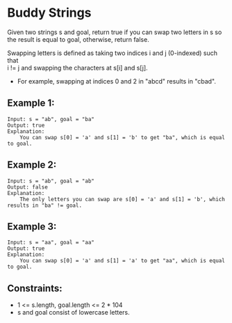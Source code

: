 # Buddy Strings

Given two strings s and goal, return true if you can swap two letters in s so  
the result is equal to goal, otherwise, return false.

Swapping letters is defined as taking two indices i and j (0-indexed) such that  
i != j and swapping the characters at s[i] and s[j].

* For example, swapping at indices 0 and 2 in "abcd" results in "cbad".

## Example 1:

    Input: s = "ab", goal = "ba"
    Output: true
    Explanation:
        You can swap s[0] = 'a' and s[1] = 'b' to get "ba", which is equal to goal.

## Example 2:

    Input: s = "ab", goal = "ab"
    Output: false
    Explanation:
        The only letters you can swap are s[0] = 'a' and s[1] = 'b', which results in "ba" != goal.

## Example 3:

    Input: s = "aa", goal = "aa"
    Output: true
    Explanation:
        You can swap s[0] = 'a' and s[1] = 'a' to get "aa", which is equal to goal.

## Constraints:

* 1 <= s.length, goal.length <= 2 * 104
* s and goal consist of lowercase letters.

